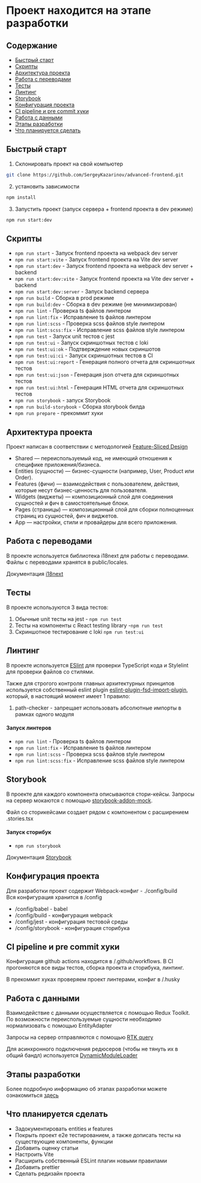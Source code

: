 # Проект находится на этапе разработки

## Содержание

- [Быстрый старт](#start)
- [Скрипты](#scripts)
- [Архитектура проекта](#fsd)
- [Работа с переводами](#translate)
- [Тесты](#tests)
- [Линтинг](#linting)
- [Storybook](#storybook)
- [Конфигурация проекта](#config)
- [CI pipeline и pre commit хуки](#ci)
- [Работа с данными](#server)
- [Этапы разработки](#development)
- [Что планируется сделать](#next)


## <a id="start" ></a>Быстрый старт


1. Склонировать проект на свой компьютер

```bash
git clone https://github.com/SergeyKazarinov/advanced-frontend.git
```

2. установить зависимости

```bash
npm install
```

3. Запустить проект (запуск сервера + frontend проекта в dev режиме)

```bash
npm run start:dev
```

## <a id="scripts" ></a>Скрипты

- `npm run start` - Запуск frontend проекта на webpack dev server
- `npm run start:vite` - Запуск frontend проекта на Vite dev server
- `npm run start:dev` - Запуск frontend проекта на webpack dev server + backend
- `npm run start:dev:vite` - Запуск frontend проекта на Vite dev server + backend
- `npm run start:dev:server` - Запуск backend сервера
- `npm run build` - Сборка в prod режиме
- `npm run build:dev` - Сборка в dev режиме (не минимизирован)
- `npm run lint` - Проверка ts файлов линтером
- `npm run lint:fix` - Исправление ts файлов линтером
- `npm run lint:scss` - Проверка scss файлов style линтером
- `npm run lint:scss:fix` - Исправление scss файлов style линтером
- `npm run test` - Запуск unit тестов с jest
- `npm run test:ui` - Запуск скриншотных тестов с loki
- `npm run test:ui:ok` - Подтверждение новых скриншотов
- `npm run test:ui:ci` - Запуск скриншотных тестов в CI
- `npm run test:ui:report` - Генерация полного отчета для скриншотных тестов
- `npm run test:ui:json` - Генерация json отчета для скриншотных тестов
- `npm run test:ui:html` - Генерация HTML отчета для скриншотных тестов
- `npm run storybook` - запуск Storybook
- `npm run build-storybook` - Сборка storybook билда
- `npm run prepare` - прекоммит хуки

## <a id="fsd" ></a>Архитектура проекта

Проект написан в соответствии с методологией [Feature-Sliced Design](https://feature-sliced.design/)  
- Shared — переиспользуемый код, не имеющий отношения к специфике приложения/бизнеса.  
- Entities (сущности) — бизнес-сущности (например, User, Product или Order).  
- Features (фичи) — взаимодействия с пользователем, действия, которые несут бизнес-ценность для пользователя.  
- Widgets (виджеты) — композиционный слой для соединения сущностей и фич в самостоятельные блоки.  
- Pages (страницы) — композиционный слой для сборки полноценных страниц из сущностей, фич и виджетов.  
- App — настройки, стили и провайдеры для всего приложения.  

## <a id="translate" ></a>Работа с переводами

В проекте используется библиотека i18next для работы с переводами.
Файлы с переводами хранятся в public/locales.

Документация [i18next](https://react.i18next.com/)


## <a id="tests" ></a>Тесты

В проекте используются 3 вида тестов:
1) Обычные unit тесты на jest - `npm run test`
2) Тесты на компоненты с React testing library -`npm run test`
3) Скриншотное тестирование с loki `npm run test:ui`

## <a id="linting" ></a>Линтинг

В проекте используется [ESlint](https://eslint.org/) для проверки TypeScript кода и Stylelint для проверки файлов со стилями.

Также для строгого контроля главных архитектурных принципов
используется собственный eslint plugin [eslint-plugin-fsd-import-plugin](https://www.npmjs.com/package/eslint-plugin-fsd-import-plugin),
который, в настоящий момент имеет 1 правило:
1) path-checker - запрещает использовать абсолютные импорты в рамках одного модуля

#### Запуск линтеров
- `npm run lint` - Проверка ts файлов линтером
- `npm run lint:fix` - Исправление ts файлов линтером
- `npm run lint:scss` - Проверка scss файлов style линтером
- `npm run lint:scss:fix` - Исправление scss файлов style линтером

## <a id="storybook" ></a>Storybook

В проекте для каждого компонента описываются стори-кейсы.
Запросы на сервер мокаются с помощью [storybook-addon-mock](https://storybook-addon-mock.netlify.app/?path=/docs/docs-introduction--docs).

Файл со сторикейсами создает рядом с компонентом с расширением .stories.tsx

#### Запуск сторибук
- `npm run storybook`

Документация [Storybook](https://storybook.js.org/)

## <a id="config" ></a>Конфигурация проекта

Для разработки проект содержит Webpack-конфиг - ./config/build  
Вся конфигурация хранится в /config
- /config/babel - babel
- /config/build - конфигурация webpack
- /config/jest - конфигурация тестовой среды
- /config/storybook - конфигурация сторибука

## <a id="ci" ></a>CI pipeline и pre commit хуки

Конфигурация github actions находится в /.github/workflows.
В CI прогоняются все виды тестов, сборка проекта и сторибука, линтинг.

В прекоммит хуках проверяем проект линтерами, конфиг в /.husky

## <a id="server" ></a>Работа с данными

Взаимодействие с данными осуществляется с помощью Redux Toolkit.
По возможности переиспользуемые сущности необходимо нормализовать с помощью EntityAdapter

Запросы на сервер отправляются с помощью [RTK query](/src/shared/api/rtkApi.ts)

Для асинхронного подключения редюсеров (чтобы не тянуть их в общий бандл) используется
[DynamicModuleLoader](/src/shared/lib/ui/DynamicModuleLoader/DynamicModuleLoader.tsx)

## <a id="development" ></a>Этапы разработки

Более подробную информацию об этапах разработки можете ознакомиться [здесь](/docs/development.md)

## <a id="next" ></a> Что планируется сделать
- Задокументировать entities и features
- Покрыть проект e2e тестированием, а также дописать тесты на существующие компоненты, функции
- Добавить оценку статьи
- Настроить Vite
- Расширить собственный ESLint плагин новыми правилами
- Добавить prettier
- Сделать редизайн проекта
